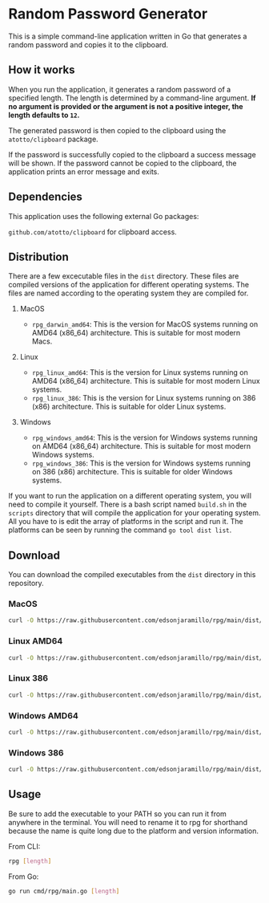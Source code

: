 # Random Password Generator
This is a simple command-line application written in Go that generates a random password and copies it to the clipboard.


## How it works
When you run the application, it generates a random password of a specified length. The length is determined by a command-line argument. **If no argument is provided or the argument is not a positive integer, the length defaults to ```12```.**

The generated password is then copied to the clipboard using the ```atotto/clipboard``` package.

If the password is successfully copied to the clipboard a success message will be shown. If the password cannot be copied to the clipboard, the application prints an error message and exits.

## Dependencies
This application uses the following external Go packages:

```github.com/atotto/clipboard``` for clipboard access.

## Distribution
There are a few excecutable files in the ```dist``` directory. These files are compiled versions of the application for different operating systems. The files are named according to the operating system they are compiled for. 


1. MacOS
    - `rpg_darwin_amd64`: This is the version for MacOS systems running on AMD64 (x86_64) architecture. This is suitable for most modern Macs.

2. Linux
    - `rpg_linux_amd64`: This is the version for Linux systems running on AMD64 (x86_64) architecture. This is suitable for most modern Linux systems.
    - `rpg_linux_386`: This is the version for Linux systems running on 386 (x86) architecture. This is suitable for older Linux systems.

3. Windows
    - `rpg_windows_amd64`: This is the version for Windows systems running on AMD64 (x86_64) architecture. This is suitable for most modern Windows systems.
    - `rpg_windows_386`: This is the version for Windows systems running on 386 (x86) architecture. This is suitable for older Windows systems.

If you want to run the application on a different operating system, you will need to compile it yourself. There is a bash script named ```build.sh``` in the ```scripts``` directory that will compile the application for your operating system. All you have to is edit the array of platforms in the script and run it.
The platforms can be seen by running the command ```go tool dist list```.

## Download
You can download the compiled executables from the ```dist``` directory in this repository. 

### MacOS
```bash
curl -O https://raw.githubusercontent.com/edsonjaramillo/rpg/main/dist/rpg_darwin_amd64
```

### Linux AMD64
```bash
curl -O https://raw.githubusercontent.com/edsonjaramillo/rpg/main/dist/rpg_linux_amd64
```

### Linux 386
```bash
curl -O https://raw.githubusercontent.com/edsonjaramillo/rpg/main/dist/rpg_linux_386
```

### Windows AMD64
```bash
curl -O https://raw.githubusercontent.com/edsonjaramillo/rpg/main/dist/rpg_windows_amd64
```

### Windows 386
```bash
curl -O https://raw.githubusercontent.com/edsonjaramillo/rpg/main/dist/rpg_windows_386 
```

## Usage
Be sure to add the executable to your PATH so you can run it from anywhere in the terminal. You will need to rename it to rpg for shorthand because the name is quite long due to the platform and version information.


From CLI:
```bash
rpg [length]
```

From Go:
```bash
go run cmd/rpg/main.go [length]
```
